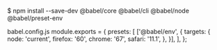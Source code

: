 $ npm install --save-dev @babel/core @babel/cli @babel/node @babel/preset-env

babel.config.js
module.exports = {
  presets: [
    ['@babel/env', {
      targets: {
        node: 'current',
        firefox: '60',
        chrome: '67',
        safari: '11.1',
      },
    }],
  ],
};